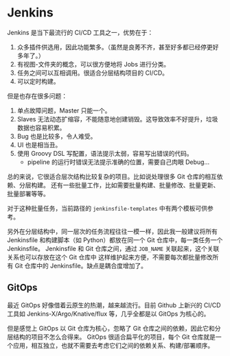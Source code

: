 # Jenkins

Jenkins 是当下最流行的 CI/CD 工具之一，优势在于：

1. 众多插件供选用，因此功能繁多。（虽然是良莠不齐，甚至好多都已经停更好多年了。）
1. 有视图-文件夹的概念，可以很方便地将 Jobs 进行分类。
1. 任务之间可以互相调用。很适合分层结构项目的 CI/CD。
1. 可以定时构建。

但是也存在很多问题：

1. 单点故障问题，Master 只能一个。
1. Slaves 无法动态扩缩容，不能随意地创建销毁。这导致效率不好提升，垃圾数据也容易积累。
1. Bug 也是比较多，令人难受。
1. UI 也是相当丑。
1. 使用 Groovy DSL 写配置，语法提示太弱，容易写出错误的代码。
    - pipeline 的运行时错误无法提示准确的位置，需要自己肉眼 Debug...


总的来说，它很适合层次结构比较复杂的项目。比如说处理很多 Git 仓库的相互依赖、分层构建。
还有一些批量工作，比如需要批量构建、批量修改、批量更新、批量部署等等。

对于这种批量任务，当前路径的 `jenkinsfile-templates` 中有两个模板可供参考。

另外在分层结构中，同一层次的任务流程往往一模一样，因此我一般建议将所有 Jenkinsfile 和构建脚本（如 Python）都放在同一个 Git 仓库中，每一类任务一个 Jenkinsfile。
Jenkinsfile 和 Git 仓库之间，通过 `JOB_NAME` 关联起来，这个关联关系也可以存放在这个 Git 仓库中
这样维护起来方便，不需要每次都批量修改所有 Git 仓库中的 Jenkinsfile。缺点是耦合度增加了。


## GitOps

最近 GitOps 好像借着云原生的热潮，越来越流行。目前 Github 上新兴的 CI/CD 工具如 Jenkins-X/Argo/Knative/flux 等，几乎全都是以 GitOps 为核心的。

但是感觉上 GitOps 以 Git 仓库为核心，忽略了 Git 仓库之间的依赖，因此它和分层结构的项目不怎么合得来。
GitOps 很适合扁平化的项目，每个 Git 仓库就是一个应用，相互独立，也就不需要去考虑它们之间的依赖关系、构建/部署顺序。


